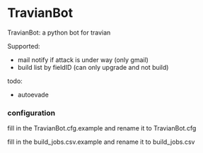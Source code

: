 # TravianBot
TravianBot: a python bot for travian

Supported:
* mail notify if attack is under way (only gmail)
* build list by fieldID (can only upgrade and not build)

todo:
* autoevade

### configuration

fill in the TravianBot.cfg.example and rename it to TravianBot.cfg

fill in the build_jobs.csv.example and rename it to build_jobs.csv